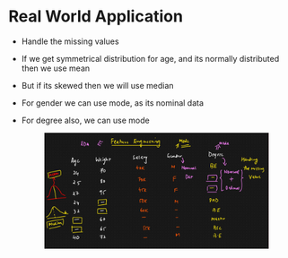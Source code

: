 # Real World Application

* Handle the missing values
* If we get symmetrical distribution for age, and its normally distributed then we use mean
* But if its skewed then we will use median
* For gender we can use mode, as its nominal data
*   For degree also, we can use mode

    <figure><img src="../../.gitbook/assets/image (4).png" alt=""><figcaption></figcaption></figure>
